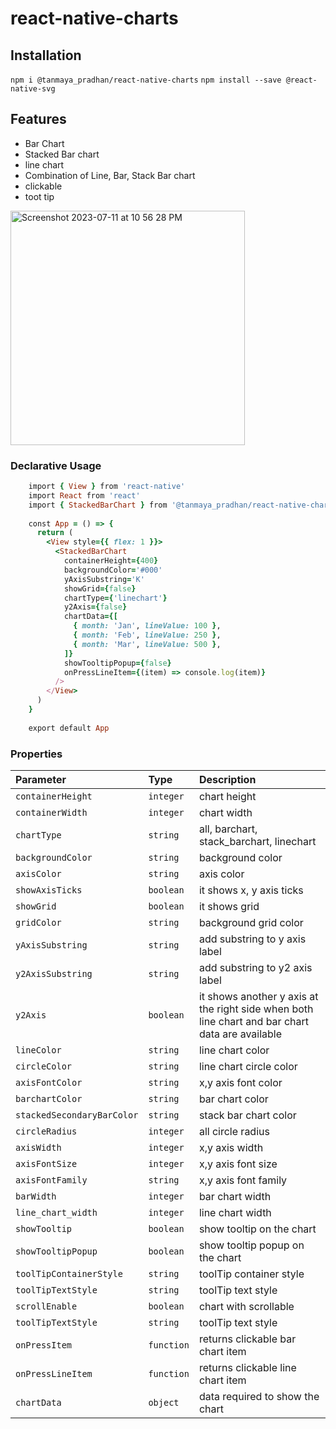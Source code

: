 
# react-native-charts

## Installation

`npm i @tanmaya_pradhan/react-native-charts`
`npm install --save @react-native-svg`

## Features

- Bar Chart
- Stacked Bar chart
- line chart
- Combination of Line, Bar, Stack Bar chart
- clickable
- toot tip
  
<img width="375" alt="Screenshot 2023-07-11 at 10 56 28 PM" src="https://github.com/TanmayaPradhan/charts/assets/40633712/23d0705e-8f8b-4df6-86de-dbaef6635296">


### Declarative Usage
```ruby
    import { View } from 'react-native'
    import React from 'react'
    import { StackedBarChart } from '@tanmaya_pradhan/react-native-charts'
    
    const App = () => {
      return (
        <View style={{ flex: 1 }}>
          <StackedBarChart
            containerHeight={400}
            backgroundColor='#000'
            yAxisSubstring='K'
            showGrid={false}
            chartType={'linechart'}
            y2Axis={false}
            chartData={[
              { month: 'Jan', lineValue: 100 },
              { month: 'Feb', lineValue: 250 },
              { month: 'Mar', lineValue: 500 },
            ]}
            showTooltipPopup={false}
            onPressLineItem={(item) => console.log(item)}
          />
        </View>
      )
    }
    
    export default App

```


### Properties

| Parameter | Type     | Description                       |
| :-------- | :------- | :-------------------------------- |
| `containerHeight`      | `integer` | chart height |
| `containerWidth`      | `integer` | chart width |
| `chartType`      | `string` | all, barchart, stack_barchart, linechart |
| `backgroundColor`      | `string` | background color |
| `axisColor`      | `string` | axis color|
| `showAxisTicks`      | `boolean` | it shows x, y axis ticks |
| `showGrid`      | `boolean` | it shows grid |
| `gridColor`      | `string` | background grid color |
| `yAxisSubstring`      | `string` | add substring to y axis label |
| `y2AxisSubstring`      | `string` | add substring to y2 axis label |
| `y2Axis`      | `boolean` | it shows another y axis at the right side when both line chart and bar chart data are available |
| `lineColor`      | `string` | line chart color |
| `circleColor`      | `string` | line chart circle color |
| `axisFontColor`      | `string` | x,y axis font color |
| `barchartColor`      | `string` | bar chart color |
| `stackedSecondaryBarColor`      | `string` | stack bar chart color |
| `circleRadius`      | `integer` | all circle radius |
| `axisWidth`      | `integer` | x,y axis width |
| `axisFontSize`      | `integer` | x,y axis font size |
| `axisFontFamily`      | `string` | x,y axis font family |
| `barWidth`      | `integer` | bar chart width |
| `line_chart_width`      | `integer` | line chart width |
| `showTooltip`      | `boolean` | show tooltip on the chart |
| `showTooltipPopup`      | `boolean` | show tooltip popup on the chart |
| `toolTipContainerStyle`      | `string` | toolTip container style |
| `toolTipTextStyle`      | `string` | toolTip text style |
| `scrollEnable`      | `boolean` | chart with scrollable |
| `toolTipTextStyle`      | `string` | toolTip text style |
| `onPressItem`      | `function` | returns clickable bar chart item |
| `onPressLineItem`      | `function` | returns clickable line chart item |
| `chartData`      | `object` | data required to show the chart |
